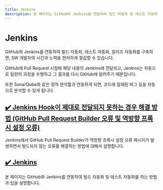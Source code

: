 ```yaml
---
title: Jenkins
description: 본 페이지는 GitHub와 Jenkins를 연동하여 빌드 자동화 및 테스트 자동화를 하는 방법과 팁을 설명합니다.
---
```



Jenkins
===


GitHub와 Jenkins를 연동하여 빌드 자동화, 테스트 자동화, 릴리즈 자동화를 구축하면, SW 개발자의 시간과 노력을 현저하게 절감할 수 있습니다. 


GitHub에 Pull Request 시점에 해당 내용이 Jenkins에 전달되고, 
Jenkins는 자동으로 일련의 과정을 수행하고 그 결과를 
다시 GitHub에 알려주기 때문입니다. 


또한 SonarQube와 같은 정적 분석툴과 연동하게 되면, 
코드에 잠재된 버그 등을 자동으로 분석할 수 있게 됩니다. 


[✔️ Jenkins Hook이 제대로 전달되지 못하는 경우 해결 방법 (GitHub Pull Request Builder 오류 및 역방향 프록시 설정 오류)](001.html 'Jenkins에서 GitHub Pull Request Builder가 역방향 프록시 설정 오류 메시지가 발생하면서 빌드되지 않는 오류를 해결하는 방법에 대해서 설명합니다. ')
---


Jenkins에서 GitHub Pull Request Builder가 역방향 프록시 설정 오류 메시지가 발생하면서 빌드되지 않는 오류를 해결하는 방법에 대해서 설명합니다. 


[✔️ Jenkins](index.html '본 페이지는 GitHub와 Jenkins를 연동하여 빌드 자동화 및 테스트 자동화를 하는 방법과 팁을 설명합니다.')
---


본 페이지는 GitHub와 Jenkins를 연동하여 빌드 자동화 및 테스트 자동화를 하는 방법과 팁을 설명합니다.
